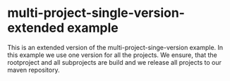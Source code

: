 # multi-project-single-version-extended example

This is an extended version of the multi-project-singe-version example. 
In this example we use one version for all the projects. We ensure, that the rootproject and all subprojects are build and we release all projects to our maven repository.
